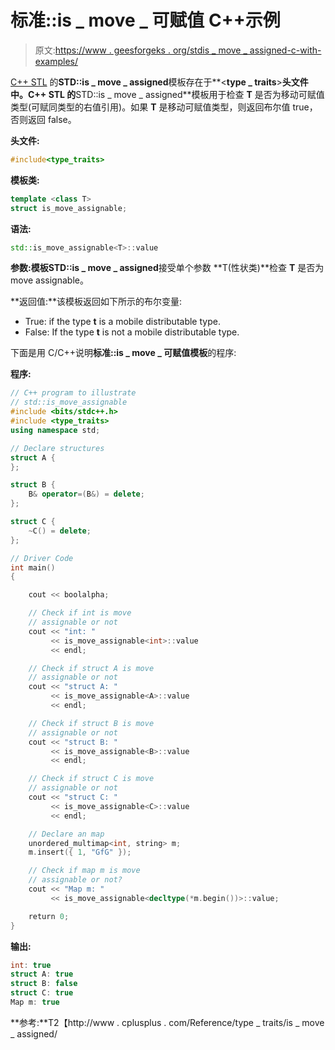 # 标准::is _ move _ 可赋值 C++示例

> 原文:[https://www . geesforgeks . org/stdis _ move _ assigned-c-with-examples/](https://www.geeksforgeeks.org/stdis_move_assignable-c-with-examples/)

[C++ STL](https://www.geeksforgeeks.org/the-c-standard-template-library-stl/) 的**STD::is _ move _ assigned**模板存在于**<**type _ traits**>**头文件中。C++ STL 的**STD::is _ move _ assigned**模板用于检查 **T** 是否为移动可赋值类型(可赋同类型的右值引用)。如果 **T** 是移动可赋值类型，则返回布尔值 true，否则返回 false。

**头文件:**

```cpp
#include<type_traits>

```

**模板类:**

```cpp
template <class T>
struct is_move_assignable;

```

**语法:**

```cpp
std::is_move_assignable<T>::value

```

**参数:**模板**STD::is _ move _ assigned**接受单个参数 **T(性状类)**检查 **T** 是否为 move assignable。

**返回值:**该模板返回如下所示的布尔变量:

*   True: if the type **t** is a mobile distributable type.
*   False: If the type **t** is not a mobile distributable type.

下面是用 C/C++说明**标准::is _ move _ 可赋值模板**的程序:

**程序:**

```cpp
// C++ program to illustrate
// std::is_move_assignable
#include <bits/stdc++.h>
#include <type_traits>
using namespace std;

// Declare structures
struct A {
};

struct B {
    B& operator=(B&) = delete;
};

struct C {
    ~C() = delete;
};

// Driver Code
int main()
{

    cout << boolalpha;

    // Check if int is move
    // assignable or not
    cout << "int: "
         << is_move_assignable<int>::value
         << endl;

    // Check if struct A is move
    // assignable or not
    cout << "struct A: "
         << is_move_assignable<A>::value
         << endl;

    // Check if struct B is move
    // assignable or not
    cout << "struct B: "
         << is_move_assignable<B>::value
         << endl;

    // Check if struct C is move
    // assignable or not
    cout << "struct C: "
         << is_move_assignable<C>::value
         << endl;

    // Declare an map
    unordered_multimap<int, string> m;
    m.insert({ 1, "GfG" });

    // Check if map m is move
    // assignable or not?
    cout << "Map m: "
         << is_move_assignable<decltype(*m.begin())>::value;

    return 0;
}
```

**输出:**

```cpp
int: true
struct A: true
struct B: false
struct C: true
Map m: true

```

**参考:**T2【http://www . cplusplus . com/Reference/type _ traits/is _ move _ assigned/